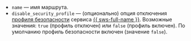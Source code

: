 * `name` — имя маршрута.
* `disable_security_profile` — (опционально) опция отключения [профиля безопасности](../../../smartwebsecurity/concepts/profiles.md) сервиса [{{ sws-full-name }}](../../../smartwebsecurity/index.yaml). Возможные значения: `true` (профиль отключен) или `false` (профиль включен). По умолчанию профиль безопасности включен (значение `false`).